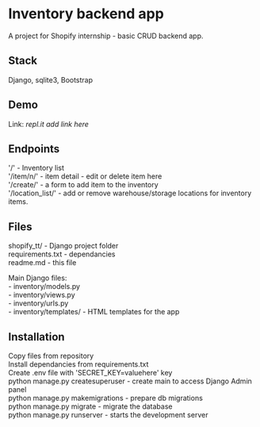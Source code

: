 # Inventory backend app

A project for Shopify internship - basic CRUD backend app.

## Stack

Django, sqlite3, Bootstrap

## Demo

Link: *repl.it add link here*

## Endpoints

'/' - Inventory list  
'/item/n/' - item detail -  edit or delete item here  
'/create/' - a form to add item to the inventory  
'/location_list/' - add or remove warehouse/storage locations for inventory items.  

## Files

shopify_tt/ - Django project folder  
requirements.txt - dependancies  
readme.md - this file  

Main Django files:  
    - inventory/models.py  
    - inventory/views.py  
    - inventory/urls.py  
    - inventory/templates/ - HTML templates for the app  

## Installation

Copy files from repository  
Install dependancies from requirements.txt  
Create .env file with 'SECRET_KEY=valuehere' key  
python manage.py createsuperuser - create main to access Django Admin panel  
python manage.py makemigrations - prepare db migrations  
python manage.py migrate - migrate the database  
python manage.py runserver - starts the development server  